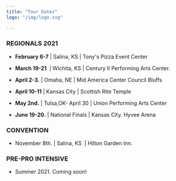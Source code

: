 ```yaml
---
title: "Tour Dates"
logo: "/img/logo.svg"

---
```


### REGIONALS 2021

*  **February 6-7** | Salina, KS   |    Tony's Pizza Event Center
  
*  **March 19-21**  | Wichita, KS   |   Century II Performing Arts Center.
  
*  **April 2-3.** | Omaha, NE   |   Mid America Center Council Bluffs
  
*  **April 10-11** | Kansas City   |   Scottish Rite Temple
  
*  **May 2nd.** | Tulsa,OK- April 30   |   Union Performing Arts Center

*  **June 19-20.** | National Finals   |   Kansas City. Hyvee Arena

### CONVENTION 
* November 8th.  |  Salina, KS  | Hilton Garden Inn.

### PRE-PRO INTENSIVE
* Summer 2021. Coming soon!
